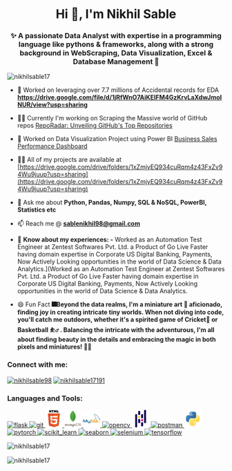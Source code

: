 <h1 align="center">Hi 👋, I'm Nikhil Sable</h1>
<h3 align="center">✨ A passionate Data Analyst with expertise in a programming language like pythons & frameworks, along with a strong background in WebScraping, Data Visualization, Excel & Database Management 🚀</h3>

<p align="left"> <img src="https://komarev.com/ghpvc/?username=nikhilsable17&label=Profile%20views&color=0e75b6&style=flat" alt="nikhilsable17" /> </p>

- 📄 Worked on leveraging over 7.7 millions of Accidental records for EDA **https://drive.google.com/file/d/1jRfWnO7AiKEIFM4GzKrvLaXdwJmoINUR/view?usp=sharing**

- 👨‍💻 Currently I'm working on Scraping the Massive world of GitHub repos [RepoRadar: Unveiling GitHub's Top Repositories](https://colab.research.google.com/drive/1P63PvYjTTZRSY-kS9g_-cPWBBJw8GJg_?usp=drive_link)

- 📄 Worked on Data Visualization Project using Power BI [Business Sales Performance Dashboard](https://drive.google.com/drive/folders/1WK69uzUAYpJZIcbKgT89MJWzAoNo0Cp-?usp=sharing)

- 👨‍💻 All of my projects are available at [https://drive.google.com/drive/folders/1xZmjyEQ934cuRqm4z43FxZv94Wu9juup?usp=sharing](https://drive.google.com/drive/folders/1xZmjyEQ934cuRqm4z43FxZv94Wu9juup?usp=sharing)

- 💬 Ask me about **Python, Pandas, Numpy, SQL & NoSQL, PowerBI, Statistics etc**

- 📫 Reach me @ **sablenikhil98@gmail.com**

- 📄 **Know about my experiences: -** Worked as an Automation Test Engineer at Zentest Softwares Pvt. Ltd. a Product of Go Live Faster having domain expertise in Corporate US Digital Banking, Payments, Now Actively Looking opportunities in the world of Data Science & Data Analytics.](Worked as an Automation Test Engineer at Zentest Softwares Pvt. Ltd. a Product of Go Live Faster having domain expertise in Corporate US Digital Banking, Payments, Now Actively Looking opportunities in the world of Data Science & Data Analytics.

- 😄 Fun Fact **🎆Beyond the data realms, I'm a miniature art 🤏 aficionado, finding joy in creating intricate tiny worlds. When not diving into code, you'll catch me outdoors, whether it's a spirited game of Cricket🏏 or Basketball ⛹️‍♂️ . Balancing the intricate with the adventurous, I'm all about finding beauty in the details and embracing the magic in both pixels and miniatures! 👨‍🎨**

<h3 align="left">Connect with me:</h3>
<p align="left">
<a href="https://linkedin.com/in/nikhilsable98" target="blank"><img align="center" src="https://raw.githubusercontent.com/rahuldkjain/github-profile-readme-generator/master/src/images/icons/Social/linked-in-alt.svg" alt="nikhilsable98" height="30" width="40" /></a>
<a href="https://www.hackerrank.com/nikhilsable17191" target="blank"><img align="center" src="https://raw.githubusercontent.com/rahuldkjain/github-profile-readme-generator/master/src/images/icons/Social/hackerrank.svg" alt="nikhilsable17191" height="30" width="40" /></a>
</p>

<h3 align="left">Languages and Tools:</h3>
<p align="left"> <a href="https://flask.palletsprojects.com/" target="_blank" rel="noreferrer"> <img src="https://www.vectorlogo.zone/logos/pocoo_flask/pocoo_flask-icon.svg" alt="flask" width="40" height="40"/> </a> <a href="https://git-scm.com/" target="_blank" rel="noreferrer"> <img src="https://www.vectorlogo.zone/logos/git-scm/git-scm-icon.svg" alt="git" width="40" height="40"/> </a> <a href="https://www.w3.org/html/" target="_blank" rel="noreferrer"> <img src="https://raw.githubusercontent.com/devicons/devicon/master/icons/html5/html5-original-wordmark.svg" alt="html5" width="40" height="40"/> </a> <a href="https://www.mongodb.com/" target="_blank" rel="noreferrer"> <img src="https://raw.githubusercontent.com/devicons/devicon/master/icons/mongodb/mongodb-original-wordmark.svg" alt="mongodb" width="40" height="40"/> </a> <a href="https://www.mysql.com/" target="_blank" rel="noreferrer"> <img src="https://raw.githubusercontent.com/devicons/devicon/master/icons/mysql/mysql-original-wordmark.svg" alt="mysql" width="40" height="40"/> </a> <a href="https://opencv.org/" target="_blank" rel="noreferrer"> <img src="https://www.vectorlogo.zone/logos/opencv/opencv-icon.svg" alt="opencv" width="40" height="40"/> </a> <a href="https://pandas.pydata.org/" target="_blank" rel="noreferrer"> <img src="https://raw.githubusercontent.com/devicons/devicon/2ae2a900d2f041da66e950e4d48052658d850630/icons/pandas/pandas-original.svg" alt="pandas" width="40" height="40"/> </a> <a href="https://postman.com" target="_blank" rel="noreferrer"> <img src="https://www.vectorlogo.zone/logos/getpostman/getpostman-icon.svg" alt="postman" width="40" height="40"/> </a> <a href="https://www.python.org" target="_blank" rel="noreferrer"> <img src="https://raw.githubusercontent.com/devicons/devicon/master/icons/python/python-original.svg" alt="python" width="40" height="40"/> </a> <a href="https://pytorch.org/" target="_blank" rel="noreferrer"> <img src="https://www.vectorlogo.zone/logos/pytorch/pytorch-icon.svg" alt="pytorch" width="40" height="40"/> </a> <a href="https://scikit-learn.org/" target="_blank" rel="noreferrer"> <img src="https://upload.wikimedia.org/wikipedia/commons/0/05/Scikit_learn_logo_small.svg" alt="scikit_learn" width="40" height="40"/> </a> <a href="https://seaborn.pydata.org/" target="_blank" rel="noreferrer"> <img src="https://seaborn.pydata.org/_images/logo-mark-lightbg.svg" alt="seaborn" width="40" height="40"/> </a> <a href="https://www.selenium.dev" target="_blank" rel="noreferrer"> <img src="https://raw.githubusercontent.com/detain/svg-logos/780f25886640cef088af994181646db2f6b1a3f8/svg/selenium-logo.svg" alt="selenium" width="40" height="40"/> </a> <a href="https://www.tensorflow.org" target="_blank" rel="noreferrer"> <img src="https://www.vectorlogo.zone/logos/tensorflow/tensorflow-icon.svg" alt="tensorflow" width="40" height="40"/> </a> </p>

<p><img align="center" src="https://github-readme-stats.vercel.app/api/top-langs?username=nikhilsable17&show_icons=true&locale=en&layout=compact" alt="nikhilsable17" /></p>

<p><img align="center" src="https://github-readme-streak-stats.herokuapp.com/?user=nikhilsable17&" alt="nikhilsable17" /></p>
